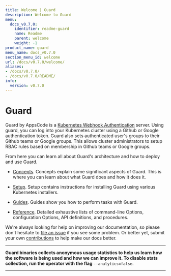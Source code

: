 ```yaml
---
title: Welcome | Guard
description: Welcome to Guard
menu:
  docs_v0.7.0:
    identifier: readme-guard
    name: Readme
    parent: welcome
    weight: -1
product_name: guard
menu_name: docs_v0.7.0
section_menu_id: welcome
url: /docs/v0.7.0/welcome/
aliases:
- /docs/v0.7.0/
- /docs/v0.7.0/README/
info:
  version: v0.7.0
---
```


# Guard

Guard by AppsCode is a [Kubernetes Webhook Authentication](https://kubernetes.io/docs/admin/authentication/#webhook-token-authentication) server. Using guard, you can log into your Kubernetes cluster using a Github or Google authentication token. Guard also sets authenticated user's groups to their Github teams or Google groups. This allows cluster administrators to setup RBAC rules based on membership in Github teams or Google groups.

From here you can learn all about Guard's architecture and how to deploy and use Guard.

- [Concepts](/docs/v0.7.0/concepts/). Concepts explain some significant aspects of Guard. This is where you can learn about what Guard does and how it does it.

- [Setup](/docs/v0.7.0/setup/). Setup contains instructions for installing Guard using various Kubernetes installers.

- [Guides](/docs/v0.7.0/guides/). Guides show you how to perform tasks with Guard.

- [Reference](/docs/v0.7.0/reference/). Detailed exhaustive lists of
command-line Options, configuration Options, API definitions, and procedures.

We're always looking for help on improving our documentation, so please don't hesitate to [file an issue](https://github.com/appscode/guard/issues/new) if you see some problem. Or better yet, submit your own [contributions](/docs/v0.7.0/CONTRIBUTING) to help
make our docs better.

---

**Guard binaries collects anonymous usage statistics to help us learn how the software is being used and how we can improve it. To disable stats collection, run the operator with the flag** `--analytics=false`.

---
